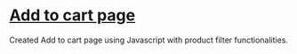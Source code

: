 # [Add to cart page](https://vignesh-1523.github.io/AddToCartPage/)
Created Add to cart page using Javascript with product filter functionalities.
